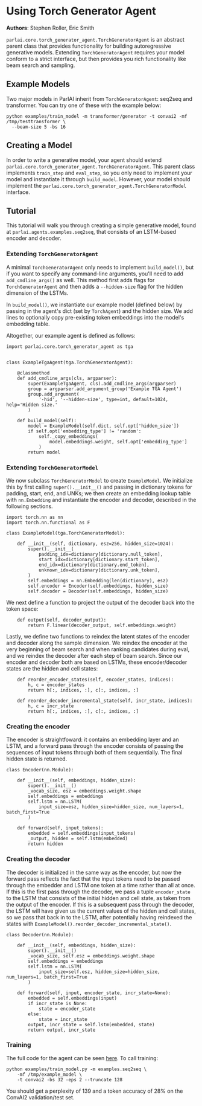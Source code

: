 # Using Torch Generator Agent

**Authors**: Stephen Roller, Eric Smith

`parlai.core.torch_generator_agent.TorchGeneratorAgent` is an abstract parent class that provides functionality for building autoregressive generative models. Extending `TorchGeneratorAgent` requires your model conform to a strict interface, but then provides you rich functionality like beam search and sampling.


## Example Models

Two major models in ParlAI inherit from `TorchGeneratorAgent`: seq2seq and transformer. You can try one of these with the example below:

```
python examples/train_model -m transformer/generator -t convai2 -mf /tmp/testtransformer \
  --beam-size 5 -bs 16
```

## Creating a Model

In order to write a generative model, your agent should extend `parlai.core.torch_generator_agent.TorchGeneratorAgent`. This parent class implements `train_step` and `eval_step`, so you only need to implement your model and instantiate it through `build_model`. However, your model should implement the `parlai.core.torch_generator_agent.TorchGeneratorModel` interface.


## Tutorial

This tutorial will walk you through creating a simple generative model, found at `parlai.agents.examples.seq2seq`, that consists of an LSTM-based encoder and decoder.

### Extending `TorchGeneratorAgent`

A minimal `TorchGeneratorAgent` only needs to implement `build_model()`, but if you want to specify any command-line arguments, you'll need to add `add_cmdline_args()` as well. This method first adds flags for `TorchGeneratorAgent` and then adds a `--hidden-size` flag for the hidden dimension of the LSTMs.

In `build_model()`, we instantiate our example model (defined below) by passing in the agent's dict (set by `TorchAgent`) and the hidden size. We add lines to optionally copy pre-existing token embeddings into the model's embedding table.

Altogether, our example agent is defined as follows:

```
import parlai.core.torch_generator_agent as tga


class ExampleTgaAgent(tga.TorchGeneratorAgent):

    @classmethod
    def add_cmdline_args(cls, argparser):
        super(ExampleTgaAgent, cls).add_cmdline_args(argparser)
        group = argparser.add_argument_group('Example TGA Agent')
        group.add_argument(
            '-hid', '--hidden-size', type=int, default=1024, help='Hidden size.'
        )

    def build_model(self):
        model = ExampleModel(self.dict, self.opt['hidden_size'])
        if self.opt['embedding_type'] != 'random':
            self._copy_embeddings(
                model.embeddings.weight, self.opt['embedding_type']
            )
        return model
```

### Extending `TorchGeneratorModel`

We now subclass `TorchGeneratorModel` to create `ExampleModel`. We initialize this by first calling `super().__init__()` and passing in dictionary tokens for padding, start, end, and UNKs; we then create an embedding lookup table with `nn.Embedding` and instantiate the encoder and decoder, described in the following sections.

```
import torch.nn as nn
import torch.nn.functional as F

class ExampleModel(tga.TorchGeneratorModel):

    def __init__(self, dictionary, esz=256, hidden_size=1024):
        super().__init__(
            padding_idx=dictionary[dictionary.null_token],
            start_idx=dictionary[dictionary.start_token],
            end_idx=dictionary[dictionary.end_token],
            unknown_idx=dictionary[dictionary.unk_token],
        )
        self.embeddings = nn.Embedding(len(dictionary), esz)
        self.encoder = Encoder(self.embeddings, hidden_size)
        self.decoder = Decoder(self.embeddings, hidden_size)
```

We next define a function to project the output of the decoder back into the token space:

```
    def output(self, decoder_output):
        return F.linear(decoder_output, self.embeddings.weight)
```

Lastly, we define two functions to reindex the latent states of the encoder and decoder along the sample dimension. We reindex the encoder at the very beginning of beam search and when ranking candidates during eval, and we reindex the decoder after each step of beam search. Since our encoder and decoder both are based on LSTMs, these encoder/decoder states are the hidden and cell states:
```
    def reorder_encoder_states(self, encoder_states, indices):
        h, c = encoder_states
        return h[:, indices, :], c[:, indices, :]

    def reorder_decoder_incremental_state(self, incr_state, indices):
        h, c = incr_state
        return h[:, indices, :], c[:, indices, :]
```

### Creating the encoder

The encoder is straightfoward: it contains an embedding layer and an LSTM, and a forward pass through the encoder consists of passing the sequences of input tokens through both of them sequentially. The final hidden state is returned.

```
class Encoder(nn.Module):

    def __init__(self, embeddings, hidden_size):
        super().__init__()
        _vocab_size, esz = embeddings.weight.shape
        self.embeddings = embeddings
        self.lstm = nn.LSTM(
            input_size=esz, hidden_size=hidden_size, num_layers=1, batch_first=True
        )

    def forward(self, input_tokens):
        embedded = self.embeddings(input_tokens)
        _output, hidden = self.lstm(embedded)
        return hidden
```

### Creating the decoder

The decoder is initialized in the same way as the encoder, but now the forward pass reflects the fact that the input tokens need to be passed through the embedder and LSTM one token at a time rather than all at once. If this is the first pass through the decoder, we pass a tuple `encoder_state` to the LSTM that consists of the initial hidden and cell state, as taken from the output of the encoder. If this is a subsequent pass through the decoder, the LSTM will have given us the current values of the hidden and cell states, so we pass that back in to the LSTM, after potentially having reindexed the states with `ExampleModel().reorder_decoder_incremental_state()`.

```
class Decoder(nn.Module):

    def __init__(self, embeddings, hidden_size):
        super().__init__()
        _vocab_size, self.esz = embeddings.weight.shape
        self.embeddings = embeddings
        self.lstm = nn.LSTM(
            input_size=self.esz, hidden_size=hidden_size, num_layers=1, batch_first=True
        )

    def forward(self, input, encoder_state, incr_state=None):
        embedded = self.embeddings(input)
        if incr_state is None:
            state = encoder_state
        else:
            state = incr_state
        output, incr_state = self.lstm(embedded, state)
        return output, incr_state
```


### Training

The full code for the agent can be seen [here](https://github.com/facebookresearch/ParlAI/tree/master/parlai/agents/examples/seq2seq.py). To call training:

```
python examples/train_model.py -m examples.seq2seq \
    -mf /tmp/example_model \
    -t convai2 -bs 32 -eps 2 --truncate 128
```

You should get a perplexity of 139 and a token accuracy of 28% on the ConvAI2 validation/test set.
